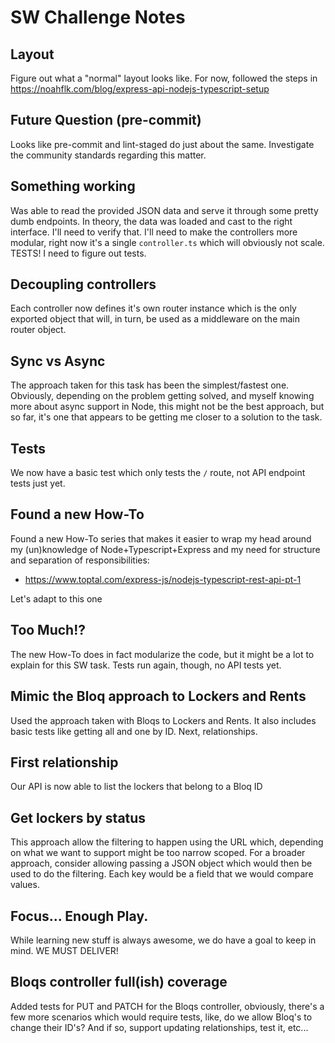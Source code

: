 # SW Challenge Notes

## Layout

Figure out what a "normal" layout looks like.
For now, followed the steps in https://noahflk.com/blog/express-api-nodejs-typescript-setup

## Future Question (pre-commit)

Looks like pre-commit and lint-staged do just about the same. Investigate the community standards regarding this matter.

## Something working

Was able to read the provided JSON data and serve it through some pretty dumb endpoints.
In theory, the data was loaded and cast to the right interface. I'll need to verify that.
I'll need to make the controllers more modular, right now it's a single `controller.ts` which will obviously not
scale.
TESTS! I need to figure out tests.

## Decoupling controllers

Each controller now defines it's own router instance which is the only exported object that will, in turn, be used as a
middleware on the main router object.

## Sync vs Async

The approach taken for this task has been the simplest/fastest one.
Obviously, depending on the problem getting solved, and myself knowing more about async support in Node, this might not
be the best approach, but so far, it's one that appears to be getting me closer to a solution to the task.

## Tests

We now have a basic test which only tests the `/` route, not API endpoint tests just yet.

## Found a new How-To

Found a new How-To series that makes it easier to wrap my head around my (un)knowledge of Node+Typescript+Express and my
need for structure and separation of responsibilities:

- https://www.toptal.com/express-js/nodejs-typescript-rest-api-pt-1

Let's adapt to this one

## Too Much!?

The new How-To does in fact modularize the code, but it might be a lot to explain for this SW task.
Tests run again, though, no API tests yet.

## Mimic the Bloq approach to Lockers and Rents

Used the approach taken with Bloqs to Lockers and Rents.
It also includes basic tests like getting all and one by ID.
Next, relationships.

## First relationship

Our API is now able to list the lockers that belong to a Bloq ID

## Get lockers by status

This approach allow the filtering to happen using the URL which, depending on what we want to support might be too
narrow scoped.
For a broader approach, consider allowing passing a JSON object which would then be used to do the filtering. Each key
would be a field that we would compare values.

## Focus... Enough Play.

While learning new stuff is always awesome, we do have a goal to keep in mind.
WE MUST DELIVER!

## Bloqs controller full(ish) coverage

Added tests for PUT and PATCH for the Bloqs controller, obviously, there's a few more scenarios which would require
tests, like, do we allow Bloq's to change their ID's? And if so, support updating relationships, test it, etc...
